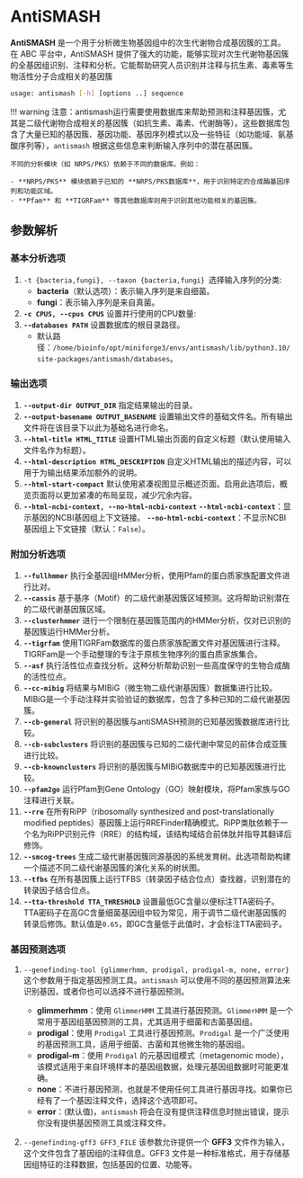 # AntiSMASH

**AntiSMASH** 是一个用于分析微生物基因组中的次生代谢物合成基因簇的工具。在 ABC 平台中，AntiSMASH 提供了强大的功能，能够实现对次生代谢物基因簇的全基因组识别、注释和分析。它能帮助研究人员识别并注释与抗生素、毒素等生物活性分子合成相关的基因簇

```bash
usage: antismash [-h] [options ..] sequence
```

!!! warning
    注意：antismash运行需要使用数据库来帮助预测和注释基因簇，尤其是二级代谢物合成相关的基因簇（如抗生素、毒素、代谢酶等）。这些数据库包含了大量已知的基因簇、基因功能、基因序列模式以及一些特征（如功能域、氨基酸序列等），`antismash` 根据这些信息来判断输入序列中的潜在基因簇。

    不同的分析模块（如 NRPS/PKS）依赖于不同的数据库。例如：
    
    - **NRPS/PKS** 模块依赖于已知的 **NRPS/PKS数据库**，用于识别特定的合成酶基因序列和功能区域。
    - **Pfam** 和 **TIGRFam** 等其他数据库则用于识别其他功能相关的基因簇。

## 参数解析

### 基本分析选项

1. `-t {bacteria,fungi}, --taxon {bacteria,fungi} `选择输入序列的分类:
      - **bacteria**（默认选项）：表示输入序列是来自细菌。
      - **fungi**：表示输入序列是来自真菌。
2. **`-c CPUS, --cpus CPUS`** 设置并行使用的CPU数量:
3. **`--databases PATH`** 设置数据库的根目录路径。
   - 默认路径：`/home/bioinfo/opt/miniforge3/envs/antismash/lib/python3.10/site-packages/antismash/databases`。

### 输出选项

1. **`--output-dir OUTPUT_DIR`**
    指定结果输出的目录。
2. **`--output-basename OUTPUT_BASENAME`**
    设置输出文件的基础文件名。所有输出文件将在该目录下以此为基础名进行命名。
3. **`--html-title HTML_TITLE`**
    设置HTML输出页面的自定义标题（默认使用输入文件名作为标题）。
4. **`--html-description HTML_DESCRIPTION`**
    自定义HTML输出的描述内容，可以用于为输出结果添加额外的说明。
5. **`--html-start-compact`**
    默认使用紧凑视图显示概述页面。启用此选项后，概览页面将以更加紧凑的布局呈现，减少冗余内容。
6. **`--html-ncbi-context, --no-html-ncbi-context`**
    **`--html-ncbi-context`**：显示基因的NCBI基因组上下文链接。
    **`--no-html-ncbi-context`**：不显示NCBI基因组上下文链接（默认：`False`）。

### 附加分析选项

1. **`--fullhmmer`**
    执行全基因组HMMer分析，使用Pfam的蛋白质家族配置文件进行比对。
2. **`--cassis`**
    基于基序（Motif）的二级代谢基因簇区域预测。这将帮助识别潜在的二级代谢基因簇区域。
3. **`--clusterhmmer`**
    进行一个限制在基因簇范围内的HMMer分析，仅对已识别的基因簇运行HMMer分析。
4. **`--tigrfam`**
    使用TIGRFam数据库的蛋白质家族配置文件对基因簇进行注释。TIGRFam是一个手动整理的专注于原核生物序列的蛋白质家族集合。
5. **`--asf`**
    执行活性位点查找分析。这种分析帮助识别一些高度保守的生物合成酶的活性位点。
6. **`--cc-mibig`**
    将结果与MIBiG（微生物二级代谢基因簇）数据集进行比较。MIBiG是一个手动注释并实验验证的数据库，包含了多种已知的二级代谢基因簇。
7. **`--cb-general`**
    将识别的基因簇与antiSMASH预测的已知基因簇数据库进行比较。
8. **`--cb-subclusters`**
    将识别的基因簇与已知的二级代谢中常见的前体合成亚簇进行比较。
9. **`--cb-knownclusters`**
    将识别的基因簇与MIBiG数据库中的已知基因簇进行比较。
10. **`--pfam2go`**
     运行Pfam到Gene Ontology（GO）映射模块，将Pfam家族与GO注释进行关联。
11. **`--rre`**
     在所有RiPP（ribosomally synthesized and post-translationally modified peptides）基因簇上运行RREFinder精确模式。RiPP类肽依赖于一个名为RiPP识别元件（RRE）的结构域，该结构域结合前体肽并指导其翻译后修饰。
12. **`--smcog-trees`**
     生成二级代谢基因簇同源基因的系统发育树。此选项帮助构建一个描述不同二级代谢基因簇的演化关系的树状图。
13. **`--tfbs`**
     在所有基因簇上运行TFBS（转录因子结合位点）查找器，识别潜在的转录因子结合位点。
14. **`--tta-threshold TTA_THRESHOLD`**
     设置最低GC含量以便标注TTA密码子。TTA密码子在高GC含量细菌基因组中较为常见，用于调节二级代谢基因簇的转录后修饰。默认值是`0.65`，即GC含量低于此值时，才会标注TTA密码子。

### 基因预测选项

1. `--genefinding-tool {glimmerhmm, prodigal, prodigal-m, none, error}` 这个参数用于指定基因预测工具。`antismash` 可以使用不同的基因预测算法来识别基因，或者你也可以选择不进行基因预测。

      - **glimmerhmm**：使用 `GlimmerHMM` 工具进行基因预测。`GlimmerHMM` 是一个常用于基因组基因预测的工具，尤其适用于细菌和古菌基因组。
      - **prodigal**：使用 `Prodigal` 工具进行基因预测。`Prodigal` 是一个广泛使用的基因预测工具，适用于细菌、古菌和其他微生物的基因组。
      - **prodigal-m**：使用 `Prodigal` 的元基因组模式（metagenomic mode），该模式适用于来自环境样本的基因组数据，处理元基因组数据时可能更准确。
      - **none**：不进行基因预测，也就是不使用任何工具进行基因寻找。如果你已经有了一个基因注释文件，选择这个选项即可。
      - **error**：(默认值)，`antismash` 将会在没有提供注释信息时抛出错误，提示你没有提供基因预测工具或注释文件。

2. `--genefinding-gff3 GFF3_FILE` 该参数允许提供一个 **GFF3** 文件作为输入，这个文件包含了基因组的注释信息。GFF3 文件是一种标准格式，用于存储基因组特征的注释数据，包括基因的位置、功能等。